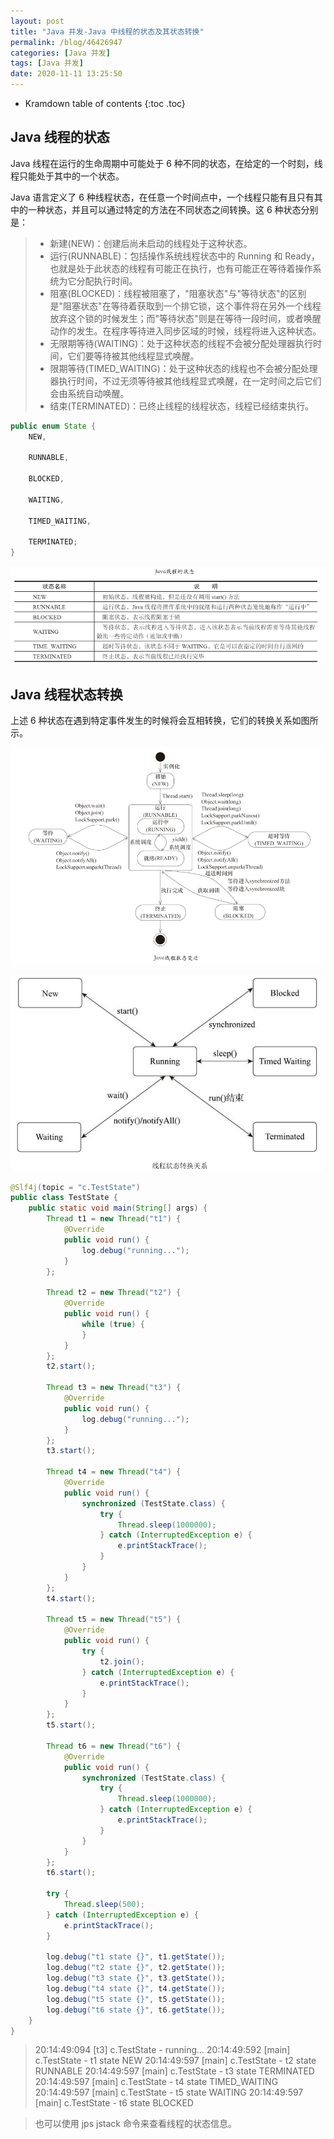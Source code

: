 ```yaml
---
layout: post
title: "Java 并发-Java 中线程的状态及其状态转换"
permalink: /blog/46426947
categories: [Java 并发]
tags: [Java 并发]
date: 2020-11-11 13:25:50
---
```


* Kramdown table of contents
{:toc .toc}
## Java 线程的状态

Java 线程在运行的生命周期中可能处于 6 种不同的状态，在给定的一个时刻，线程只能处于其中的一个状态。

Java 语言定义了 6 种线程状态，在任意一个时间点中，一个线程只能有且只有其中的一种状态，并且可以通过特定的方法在不同状态之间转换。这 6 种状态分别是：

> - 新建(NEW)：创建后尚未启动的线程处于这种状态。
> - 运行(RUNNABLE)：包括操作系统线程状态中的 Running 和 Ready，也就是处于此状态的线程有可能正在执行，也有可能正在等待着操作系统为它分配执行时间。
> - 阻塞(BLOCKED)：线程被阻塞了，"阻塞状态"与"等待状态"的区别是"阻塞状态"在等待着获取到一个排它锁，这个事件将在另外一个线程放弃这个锁的时候发生；而"等待状态"则是在等待一段时间，或者唤醒动作的发生。在程序等待进入同步区域的时候，线程将进入这种状态。
> - 无限期等待(WAITING)：处于这种状态的线程不会被分配处理器执行时间，它们要等待被其他线程显式唤醒。
> - 限期等待(TIMED_WAITING)：处于这种状态的线程也不会被分配处理器执行时间，不过无须等待被其他线程显式唤醒，在一定时间之后它们会由系统自动唤醒。
> - 结束(TERMINATED)：已终止线程的线程状态，线程已经结束执行。

```java
public enum State {
    NEW,

    RUNNABLE,

    BLOCKED,

    WAITING,

    TIMED_WAITING,

    TERMINATED;
}
```

![image-20201112180933195](../assets/post-list/img/image-20201112180933195.png)

## Java 线程状态转换

上述 6 种状态在遇到特定事件发生的时候将会互相转换，它们的转换关系如图所示。

![image-20201112193933626](../assets/post-list/img/image-20201112193933626.png)

![image-20201112194728671](../assets/post-list/img/image-20201112194728671.png)

```java
@Slf4j(topic = "c.TestState")
public class TestState {
    public static void main(String[] args) {
        Thread t1 = new Thread("t1") {
            @Override
            public void run() {
                log.debug("running...");
            }
        };

        Thread t2 = new Thread("t2") {
            @Override
            public void run() {
                while (true) {
                }
            }
        };
        t2.start();

        Thread t3 = new Thread("t3") {
            @Override
            public void run() {
                log.debug("running...");
            }
        };
        t3.start();

        Thread t4 = new Thread("t4") {
            @Override
            public void run() {
                synchronized (TestState.class) {
                    try {
                        Thread.sleep(1000000);
                    } catch (InterruptedException e) {
                        e.printStackTrace();
                    }
                }
            }
        };
        t4.start();

        Thread t5 = new Thread("t5") {
            @Override
            public void run() {
                try {
                    t2.join();
                } catch (InterruptedException e) {
                    e.printStackTrace();
                }
            }
        };
        t5.start();

        Thread t6 = new Thread("t6") {
            @Override
            public void run() {
                synchronized (TestState.class) {
                    try {
                        Thread.sleep(1000000);
                    } catch (InterruptedException e) {
                        e.printStackTrace();
                    }
                }
            }
        };
        t6.start();

        try {
            Thread.sleep(500);
        } catch (InterruptedException e) {
            e.printStackTrace();
        }

        log.debug("t1 state {}", t1.getState());
        log.debug("t2 state {}", t2.getState());
        log.debug("t3 state {}", t3.getState());
        log.debug("t4 state {}", t4.getState());
        log.debug("t5 state {}", t5.getState());
        log.debug("t6 state {}", t6.getState());
    }
}
```

> 20:14:49:094 [t3] c.TestState - running...
> 20:14:49:592 [main] c.TestState - t1 state NEW
> 20:14:49:597 [main] c.TestState - t2 state RUNNABLE
> 20:14:49:597 [main] c.TestState - t3 state TERMINATED
> 20:14:49:597 [main] c.TestState - t4 state TIMED_WAITING
> 20:14:49:597 [main] c.TestState - t5 state WAITING
> 20:14:49:597 [main] c.TestState - t6 state BLOCKED

> 也可以使用 jps jstack 命令来查看线程的状态信息。